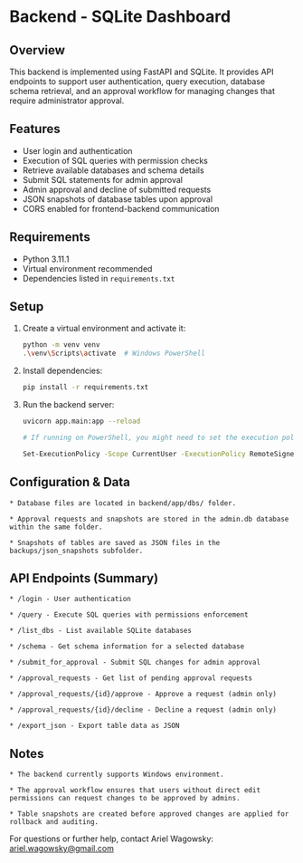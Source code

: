 # Backend - SQLite Dashboard

## Overview

This backend is implemented using FastAPI and SQLite. It provides API endpoints to support user authentication, query execution, database schema retrieval, and an approval workflow for managing changes that require administrator approval.

## Features

- User login and authentication
- Execution of SQL queries with permission checks
- Retrieve available databases and schema details
- Submit SQL statements for admin approval
- Admin approval and decline of submitted requests
- JSON snapshots of database tables upon approval
- CORS enabled for frontend-backend communication

## Requirements

- Python 3.11.1
- Virtual environment recommended
- Dependencies listed in `requirements.txt`

## Setup

1. Create a virtual environment and activate it:

   ```bash
   python -m venv venv
   .\venv\Scripts\activate  # Windows PowerShell

2. Install dependencies:
    ```bash
    pip install -r requirements.txt

3. Run the backend server:
    ```bash
    uvicorn app.main:app --reload

    # If running on PowerShell, you might need to set the execution policy before running:

    Set-ExecutionPolicy -Scope CurrentUser -ExecutionPolicy RemoteSigned

## Configuration & Data

    * Database files are located in backend/app/dbs/ folder.

    * Approval requests and snapshots are stored in the admin.db database within the same folder.

    * Snapshots of tables are saved as JSON files in the backups/json_snapshots subfolder.

## API Endpoints (Summary)
    * /login - User authentication

    * /query - Execute SQL queries with permissions enforcement

    * /list_dbs - List available SQLite databases

    * /schema - Get schema information for a selected database

    * /submit_for_approval - Submit SQL changes for admin approval

    * /approval_requests - Get list of pending approval requests

    * /approval_requests/{id}/approve - Approve a request (admin only)

    * /approval_requests/{id}/decline - Decline a request (admin only)

    * /export_json - Export table data as JSON

## Notes

    * The backend currently supports Windows environment.

    * The approval workflow ensures that users without direct edit permissions can request changes to be approved by admins.

    * Table snapshots are created before approved changes are applied for rollback and auditing.


For questions or further help, contact Ariel Wagowsky:
ariel.wagowsky@gmail.com